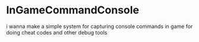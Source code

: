 # InGameCommandConsole
 i wanna make a simple system for capturing console commands in game for doing cheat codes and other debug tools
